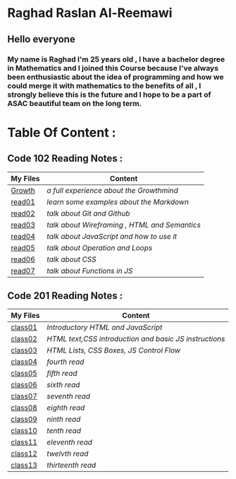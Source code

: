 # **Raghad Raslan Al-Reemawi**

## **Hello everyone**
### **My name is Raghad I'm 25 years old , I have a bachelor degree in Mathematics and I joined this Course because I've always been enthusiastic about the idea of programming and how we could merge it with mathematics to the benefits of all , I strongly believe this is the future and I hope to be a part of ASAC beautiful team on the long term**.

# **Table Of Content** :

## **Code 102 Reading Notes :**


| **My Files**      | **Content** |
| -----------       | ----------- |
| [Growth](https://raghad497.github.io/reading-notes/102/Growth)      | *a full experience about the Growthmind*       |
| [read01](https://raghad497.github.io/reading-notes/102/read01)   | *learn some examples about the Markdown*        |
| [read02](https://raghad497.github.io/reading-notes/102/read02)      | *talk about Git and Github* |
| [read03](https://raghad497.github.io/reading-notes/102/read03)      | *talk about Wireframing , HTML and Semantics* |
| [read04](https://raghad497.github.io/reading-notes/102/read04)      | *talk about JavaScript and how to use it* |
| [read05](https://raghad497.github.io/reading-notes/102/read05)      | *talk about Operation and Loops* |
| [read06](https://raghad497.github.io/reading-notes/102/read06)      | *talk about CSS* |
| [read07](https://raghad497.github.io/reading-notes/102/read07)      | *talk about Functions in JS* |




## **Code 201 Reading Notes :**


| **My Files**      | **Content** |
| -----------       | ----------- |
| [class01](https://raghad497.github.io/reading-notes/201/class-01)      | *Introductory HTML and JavaScript*       |
| [class02](https://raghad497.github.io/reading-notes/201/class-02)   | *HTML text,CSS introduction and basic JS instructions*        |
| [class03](https://raghad497.github.io/reading-notes/201/class-03)      | *HTML Lists, CSS Boxes, JS Control Flow* |
| [class04](https://raghad497.github.io/reading-notes/201/class-04)      | *fourth read* |
| [class05](https://raghad497.github.io/reading-notes/201/class-05)      | *fifth read* |
| [class06](https://raghad497.github.io/reading-notes/201/class-06)      | *sixth read* |
| [class07](https://raghad497.github.io/reading-notes/201/class-07)      | *seventh read* |
| [class08](https://raghad497.github.io/reading-notes/201/class-08)      | *eighth read* |
| [class09](https://raghad497.github.io/reading-notes/201/class-09)      | *ninth read* |
| [class10](https://raghad497.github.io/reading-notes/201/class-10)      | *tenth read* |
| [class11](https://raghad497.github.io/reading-notes/201/class-11)      | *eleventh read* |
| [class12](https://raghad497.github.io/reading-notes/201/class-12)      | *twelvth read* |
| [class13](https://raghad497.github.io/reading-notes/201/class-13)      | *thirteenth read* |
